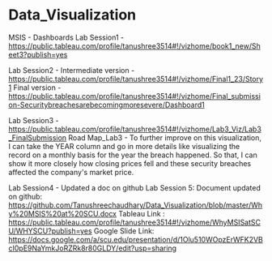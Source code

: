 # Data_Visualization
MSIS - Dashboards
Lab Session1 - https://public.tableau.com/profile/tanushree3514#!/vizhome/book1_new/Sheet3?publish=yes

Lab Session2 - Intermediate version - https://public.tableau.com/profile/tanushree3514#!/vizhome/Final1_23/Story1
Final version - https://public.tableau.com/profile/tanushree3514#!/vizhome/Final_submission-Securitybreachesarebecomingmoresevere/Dashboard1

Lab Session3  - https://public.tableau.com/profile/tanushree3514#!/vizhome/Lab3_Viz/Lab3_FinalSubmission
Road Map_Lab3 - To further improve on this visualization, I can take the YEAR column and go in more details like visualizing the record on                 a monthly basis for the year the breach happened. So that, I can show it more closely how closing prices fell and                         these security breaches affected the company's market price.

Lab Session4 - Updated a doc on github 
Lab Session 5: Document updated on github: https://github.com/Tanushreechaudhary/Data_Visualization/blob/master/Why%20MSIS%20at%20SCU.docx
Tableau Link : https://public.tableau.com/profile/tanushree3514#!/vizhome/WhyMSISatSCU/WHYSCU?publish=yes
               Google Slide Link: https://docs.google.com/a/scu.edu/presentation/d/1Olu510WOpzErWFK2VBcI0pE9NaYmkJoRZRk8r80GLDY/edit?usp=sharing
               

